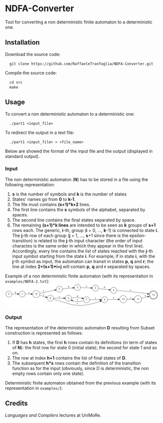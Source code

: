 # NDFA-Converter
Tool for converting a non deterministic finite automaton to a deterministic one.

## Installation
Download the source code:  
```
  git clone https://github.com/RaffaeleTranfaglia/NDFA-Converter.git
```
Compile the source code:  
```
  cd src
  make
```

## Usage
To convert a non deterministic automaton to a deterministic one:
```
  ./part1 <input_file>
```
To redirect the output in a text file:  
```
  ./part1 <input_file> > <file_name>
```
Below are showed the format of the input file and the output (displayed in standard output).  

### Input
The non deterministic automaton (**N**) has to be stored in a file using the following representation:
1. **s** is the number of symbols and **k** is the number of states
2. States' names go from **0** to **k-1**.
3. The file must contains **(s+1)\*k+2** lines.
4. The first line contains the **s** symbols of the alphabet, separated by spaces.
5. The second line contains the final states separated by space.
6. The remaining **(s+1)\*k lines** are intended to be seen as **k** groups of **s+1** rows each. The generic, **i**-th, group (**i** = 0, ..., **k**-1) is connected to state **i**. The **j**-th row of each group (**j** = 1, ..., **s**+1 since there is the epsilon-transition) is related to the **j**-th input character (the order of input charactes is the same order in which they appear in the first line). Accordingly, every line contains the list of states reached with the **j**-th input symbol starting from the state **i**. For example, if in state **i**, with the **j**-th symbol as input, the automaton can transit in states **p**, **q** and **r**; the line at index **2+(s+1)\*i+j** will contain **p**, **q** and **r** separated by spaces.

Example of a non deterministic finite automaton (with its representation in `examples/NDFA-2.txt`):
![ndfa.png](/footage/ndfa.png)

### Output
The representation of the deterministic automaton **D** resulting from Subset construction is represented as follows:
1. If **D** has **h** states, the first **h** rows contain its definitions (in term of states of **N**): the first row for state 0 (initial state), the second for state 1 and so on.
2. The row at index **h+1** contains the list of final states of **D**.
3. The subsequent **h*s** rows contain the definition of the transition function as for the input (obviously, since D is deterministic, the non empty rows contain only one state).

Deterministic finite automaton obtained from the previous example (with its representation in `examples/`):


## Credits
_Languages and Compilers_ lectures at UniMoRe.
